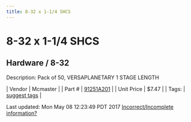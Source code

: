 ```yaml
---
title: 8-32 x 1-1/4 SHCS
---
```


# 8-32 x 1-1/4 SHCS
## Hardware / 8-32
Description: 	Pack of 50, VERSAPLANETARY 1 STAGE LENGTH 

| Vendor | Mcmaster | 
| Part # | [91251A201](https://www.mcmaster.com/#91251A201) | 
| Unit Price | $7.47 | 
| Tags: | [suggest tags](https://docs.google.com/forms/d/e/1FAIpQLSeWyY8v3RgOty-MyWmh9U0iivNYN_molChYyS-0U-o-kOAv_g/viewform) | 

Last updated: Mon May 08 12:23:49 PDT 2017
 [Incorrect/Incomplete information?](https://docs.google.com/forms/d/e/1FAIpQLSeWyY8v3RgOty-MyWmh9U0iivNYN_molChYyS-0U-o-kOAv_g/viewform)